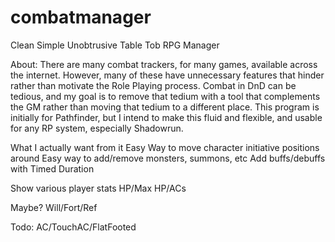 combatmanager
=============

Clean Simple Unobtrusive Table Tob RPG Manager

About:
There are many combat trackers, for many games, available across the internet.  However, many of these have unnecessary features that hinder rather than motivate the Role Playing process.  Combat in DnD can be tedious, and my goal is to remove that tedium with a tool that complements the GM rather than moving that tedium to a different place.  This program is initially for Pathfinder, but I intend to make this fluid and flexible, and usable for any RP system, especially Shadowrun.

What I actually want from it
   Easy Way to move character initiative positions around
   Easy way to add/remove monsters, summons, etc
   Add buffs/debuffs with Timed Duration

   Show various player stats
     HP/Max HP/ACs 

  Maybe?
    Will/Fort/Ref

Todo:
 AC/TouchAC/FlatFooted
